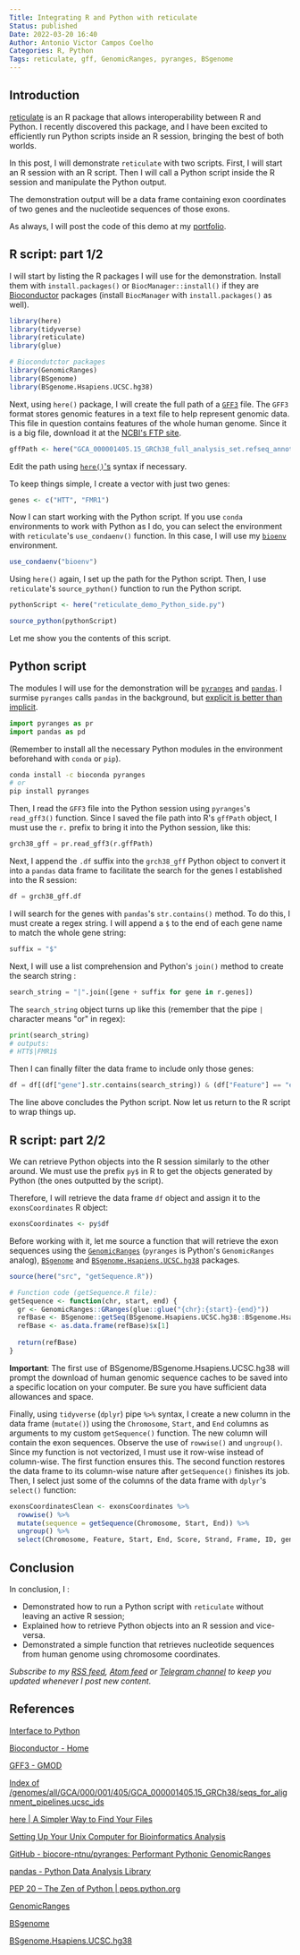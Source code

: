 ```yaml
---
Title: Integrating R and Python with reticulate
Status: published
Date: 2022-03-20 16:40
Author: Antonio Victor Campos Coelho
Categories: R, Python
Tags: reticulate, gff, GenomicRanges, pyranges, BSgenome
---
```


## Introduction

[reticulate](https://rstudio.github.io/reticulate/) is an R package that allows interoperability between R and Python. I recently discovered this package, and I have been excited to efficiently run Python scripts inside an R session, bringing the best of both worlds.

In this post, I will demonstrate `reticulate` with two scripts. First, I will start an R session with an R script. Then I will call a Python script inside the R session and manipulate the Python output.

The demonstration output will be a data frame containing exon coordinates of two genes and the nucleotide sequences of those exons.

As always, I will post the code of this demo at my [portfolio](https://github.com/antoniocampos13/portfolio/tree/master/R/2022-03-21_Integrate_R_Python_Reticulate).

## R script: part 1/2

I will start by listing the R packages I will use for the demonstration. Install them with `install.packages()` or `BiocManager::install()` if they are [Bioconductor](https://bioconductor.org/) packages (install `BiocManager` with `install.packages()` as well).

```r
library(here)
library(tidyverse)
library(reticulate)
library(glue)

# Biocondutctor packages
library(GenomicRanges)
library(BSgenome)
library(BSgenome.Hsapiens.UCSC.hg38)
```

Next, using `here()` package, I will create the full path of a [`GFF3`](http://gmod.org/wiki/GFF3) file. The `GFF3` format stores genomic features in a text file to help represent genomic data. This file in question contains features of the whole human genome. Since it is a big file, download it at the [NCBI's FTP site](https://ftp.ncbi.nlm.nih.gov/genomes/all/GCA/000/001/405/GCA_000001405.15_GRCh38/seqs_for_alignment_pipelines.ucsc_ids/).

```r
gffPath <- here("GCA_000001405.15_GRCh38_full_analysis_set.refseq_annotation.gff")
```

Edit the path using [`here()`'s](https://here.r-lib.org/) syntax if necessary.

To keep things simple, I create a vector with just two genes:

```r
genes <- c("HTT", "FMR1")
```

Now I can start working with the Python script. If you use `conda` environments to work with Python as I do, you can select the environment with `reticulate`'s `use_condaenv()` function. In this case, I will use my [`bioenv`](https://antoniocampos13.github.io/setting-up-your-unix-computer-for-bioinformatics-analysis.html) environment.

```r
use_condaenv("bioenv")
```

Using `here()` again, I set up the path for the Python script. Then, I use `reticulate`'s `source_python()` function to run the Python script.

```r
pythonScript <- here("reticulate_demo_Python_side.py")

source_python(pythonScript)
```

Let me show you the contents of this script.

## Python script

The modules I will use for the demonstration will be [`pyranges`](https://github.com/biocore-ntnu/pyranges) and [`pandas`](https://pandas.pydata.org/). I surmise `pyranges`  calls `pandas` in the background, but [explicit is better than implicit](https://peps.python.org/pep-0020/).

```python
import pyranges as pr
import pandas as pd
```

(Remember to install all the necessary Python modules in the environment beforehand with `conda` or `pip`).

```bash
conda install -c bioconda pyranges
# or
pip install pyranges
```

Then, I read the `GFF3` file into the Python session using `pyranges`'s `read_gff3()` function. Since I saved the file path into R's `gffPath` object, I must use the `r.` prefix to bring it into the Python session, like this:

```python
grch38_gff = pr.read_gff3(r.gffPath)
```

Next, I append the `.df` suffix into the  `grch38_gff` Python object to convert it into a `pandas` data frame to facilitate the search for the genes I established into the R session:

```python
df = grch38_gff.df
```

I will search for the genes with `pandas`'s `str.contains()` method. To do this, I must create a regex string. I will append a `$` to the end of each gene name to match the whole gene string:

```python
suffix = "$"
```

Next, I will use a list comprehension and Python's `join()` method to create the search string :

```python
search_string = "|".join([gene + suffix for gene in r.genes])
```

The `search_string` object turns up like this (remember that the pipe `|` character means "or" in regex):

```python
print(search_string)
# outputs: 
# HTT$|FMR1$
```

Then I can finally filter the data frame to include only those genes:

```python
df = df[(df["gene"].str.contains(search_string)) & (df["Feature"] == "exon")]
```

The line above concludes the Python script. Now let us return to the R script to wrap things up.

## R script: part 2/2

We can retrieve Python objects into the R session similarly to the other around. We must use the prefix `py$` in R to get the objects generated by Python (the ones outputted by the script).

Therefore, I will retrieve the data frame `df` object and assign it to the `exonsCoordinates` R object:

```r
exonsCoordinates <- py$df
```

Before working with it, let me source a function that will retrieve the exon sequences using the [`GenomicRanges`](https://bioconductor.org/packages/release/bioc/html/GenomicRanges.html) (`pyranges` is Python's `GenomicRanges` analog), [`BSgenome`](https://bioconductor.org/packages/release/bioc/html/BSgenome.html) and [`BSgenome.Hsapiens.UCSC.hg38`](https://bioconductor.org/packages/release/data/annotation/html/BSgenome.Hsapiens.UCSC.hg38.html) packages.

```r
source(here("src", "getSequence.R"))

# Function code (getSequence.R file):
getSequence <- function(chr, start, end) {
  gr <- GenomicRanges::GRanges(glue::glue("{chr}:{start}-{end}"))
  refBase <- BSgenome::getSeq(BSgenome.Hsapiens.UCSC.hg38::BSgenome.Hsapiens.UCSC.hg38, gr)
  refBase <- as.data.frame(refBase)$x[1]
  
  return(refBase)
}
```

**Important**: The first use of BSgenome/BSgenome.Hsapiens.UCSC.hg38 will prompt the download of human genomic sequence caches to be saved into a specific location on your computer. Be sure you have sufficient data allowances and space.

Finally, using `tidyverse` (`dplyr`) pipe `%>%` syntax, I create a new column in the data frame (`mutate()`) using the `Chromosome`, `Start`, and `End` columns as arguments to my custom `getSequence()` function. The new column will contain the exon sequences. Observe the use of `rowwise()` and `ungroup()`. Since my function is not vectorized, I must use it row-wise instead of column-wise. The first function ensures this. The second function restores the data frame to its column-wise nature after `getSequence()` finishes its job. Then, I select just some of the columns of the data frame with `dplyr`'s `select()` function:

```r
exonsCoordinatesClean <- exonsCoordinates %>% 
  rowwise() %>%
  mutate(sequence = getSequence(Chromosome, Start, End)) %>%
  ungroup() %>%
  select(Chromosome, Feature, Start, End, Score, Strand, Frame, ID, gene, sequence)
```

## Conclusion

In conclusion, I :

- Demonstrated how to run a Python script with `reticulate` without leaving an active R session;
- Explained how to retrieve Python objects into an R session and vice-versa.
- Demonstrated a simple function that retrieves nucleotide sequences from human genome using chromosome coordinates.

*Subscribe to my [RSS feed](https://antoniocampos13.github.io/feeds/all.rss.xml), [Atom feed](https://antoniocampos13.github.io/feeds/all.atom.xml) or [Telegram channel](https://t.me/joinchat/AAAAAEYrNCLK80Fh1w8nAg) to keep you updated whenever I post new content.*

## References

[Interface to Python](https://rstudio.github.io/reticulate/)

[Bioconductor - Home](https://bioconductor.org/)

[GFF3 - GMOD](http://gmod.org/wiki/GFF3)

[Index of /genomes/all/GCA/000/001/405/GCA_000001405.15_GRCh38/seqs_for_alignment_pipelines.ucsc_ids](https://ftp.ncbi.nlm.nih.gov/genomes/all/GCA/000/001/405/GCA_000001405.15_GRCh38/seqs_for_alignment_pipelines.ucsc_ids/)

[here | A Simpler Way to Find Your Files](https://here.r-lib.org/)

[Setting Up Your Unix Computer for Bioinformatics Analysis](https://antoniocampos13.github.io/setting-up-your-unix-computer-for-bioinformatics-analysis.html)

[GitHub - biocore-ntnu/pyranges: Performant Pythonic GenomicRanges](https://github.com/biocore-ntnu/pyranges)

[pandas - Python Data Analysis Library](https://pandas.pydata.org/)

[PEP 20 – The Zen of Python | peps.python.org](https://peps.python.org/pep-0020/)

[GenomicRanges](https://bioconductor.org/packages/release/bioc/html/GenomicRanges.html)

[BSgenome](https://bioconductor.org/packages/release/bioc/html/BSgenome.html)

[BSgenome.Hsapiens.UCSC.hg38](https://bioconductor.org/packages/release/data/annotation/html/BSgenome.Hsapiens.UCSC.hg38.html)
